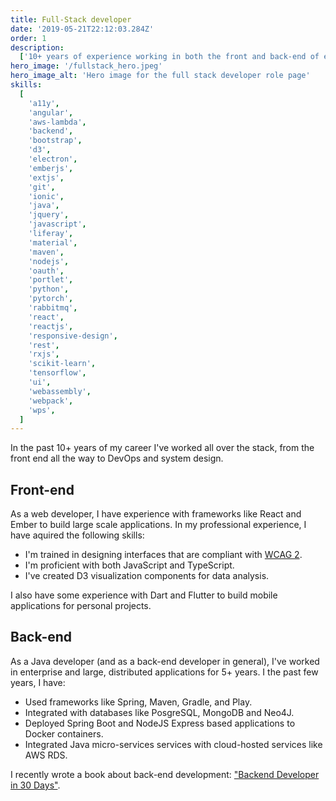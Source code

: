 ```yaml
---
title: Full-Stack developer
date: '2019-05-21T22:12:03.284Z'
order: 1
description:
  ['10+ years of experience working in both the front and back-end of enterprise applications']
hero_image: '/fullstack_hero.jpeg'
hero_image_alt: 'Hero image for the full stack developer role page'
skills:
  [
    'a11y',
    'angular',
    'aws-lambda',
    'backend',
    'bootstrap',
    'd3',
    'electron',
    'emberjs',
    'extjs',
    'git',
    'ionic',
    'java',
    'jquery',
    'javascript',
    'liferay',
    'material',
    'maven',
    'nodejs',
    'oauth',
    'portlet',
    'python',
    'pytorch',
    'rabbitmq',
    'react',
    'reactjs',
    'responsive-design',
    'rest',
    'rxjs',
    'scikit-learn',
    'tensorflow',
    'ui',
    'webassembly',
    'webpack',
    'wps',
  ]
---
```


In the past 10+ years of my career I've worked all over the stack, from the front end all the way to DevOps and system design.

## Front-end

As a web developer, I have experience with frameworks like React and Ember to build large scale applications.
In my professional experience, I have aquired the following skills:

- I'm trained in designing interfaces that are compliant with [WCAG 2](https://www.w3.org/WAI/standards-guidelines/wcag/).
- I'm proficient with both JavaScript and TypeScript.
- I've created D3 visualization components for data analysis.

I also have some experience with Dart and Flutter to build mobile applications for personal projects.

## Back-end

As a Java developer (and as a back-end developer in general), I've worked in enterprise and large, distributed applications for 5+ years. I the past few years, I have:

- Used frameworks like Spring, Maven, Gradle, and Play.
- Integrated with databases like PosgreSQL, MongoDB and Neo4J.
- Deployed Spring Boot and NodeJS Express based applications to Docker containers.
- Integrated Java micro-services services with cloud-hosted services like AWS RDS.

I recently wrote a book about back-end development: ["Backend Developer in 30 Days"](https://www.amazon.com/dp/9355513216/ref=cm_sw_r_apa_i_V19CYDR26B3R3ST9QMPP_0).
